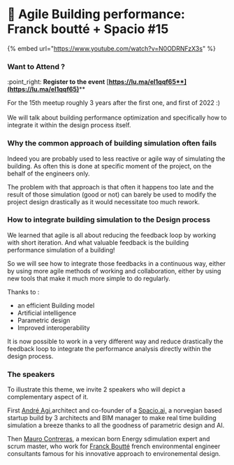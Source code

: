 # 🌊 Agile Building performance: Franck boutté + Spacio #15

{% embed url="https://www.youtube.com/watch?v=N0ODRNFzX3s" %}

### Want to Attend ?&#x20;

:point\_right: **Register to the event** [**https://lu.ma/el1qqf65**](https://lu.ma/el1qqf65)****

For the 15th meetup roughly 3 years after the first one, and first of 2022 :) \
\
We will talk about building performance optimization and specifically how to integrate it within the design process itself.&#x20;

### **Why the common approach of building simulation often fails**

Indeed you are probably used to less reactive or agile way of simulating the building. As often this is done at specific moment of the project, on the behalf of the engineers only.&#x20;

The problem with that approach is that often it happens too late and the result of those simulation (good or not) can barely be used to modify the project design drastically as it would necessitate too much rework.&#x20;

### **How to integrate building simulation to the Design process**

We learned that agile is all about reducing the feedback loop by working with short iteration. And what valuable feedback is the building performance simulation of a building!

So we will see how to integrate those feedbacks in a continuous way, either by using more agile methods of working and collaboration, either by using new tools that make it much more simple to do regularly.

Thanks to :&#x20;

* an efficient Building model
* Artificial intelligence
* Parametric design
* Improved interoperability

It is now possible to work in a very different way and reduce drastically the feedback loop to integrate the performance analysis directly within the design process.&#x20;

### The speakers

To illustrate this theme, we invite 2 speakers who will depict a complementary aspect of it.&#x20;

First [André Agi](https://www.linkedin.com/in/andreagi/),architect and co-founder of a [Spacio.ai,](https://www.spacio.ai/) a norvegian based startup build by 3 architects and BIM manager to make real time building simulation a breeze thanks to all the goodness of parametric design and AI.

Then [Mauro Contreras](https://www.linkedin.com/in/mauro-p-contreras-702b4737/), a mexican born Energy sdimulation expert and scrum master, who work for [Franck Boutté](https://franck-boutte.com/?lang=en) french environmental engineer consultants famous for his innovative approach to environemental design.&#x20;

&#x20;



